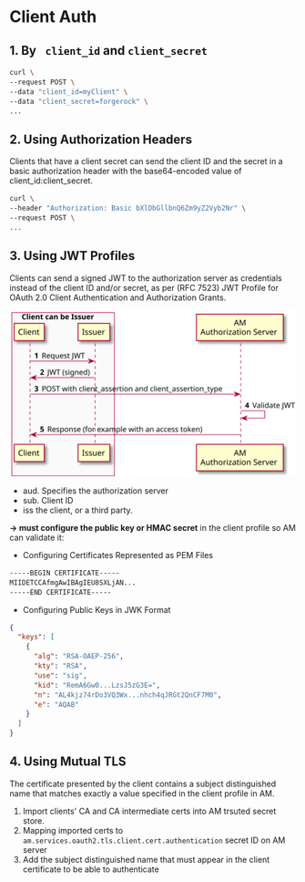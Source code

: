 # Client Auth

## 1. By ` client_id` and `client_secret`

```bash
curl \
--request POST \
--data "client_id=myClient" \
--data "client_secret=forgerock" \
...
```

## 2. Using Authorization Headers

Clients that have a client secret can send the client ID and the secret in a basic authorization header with the base64-encoded value of client_id:client_secret.

```bash
curl \
--header "Authorization: Basic bXlDbGllbnQ6Zm9yZ2Vyb2Nr" \
--request POST \
...
```

## 3. Using JWT Profiles

Clients can send a signed JWT to the authorization server as credentials instead of the client ID and/or secret, as per (RFC 7523) JWT Profile for OAuth 2.0 Client Authentication and Authorization Grants. 

![oauth2-jwt-bearer-authn](imgs/oauth2-jwt-bearer-authn.svg "oauth2-jwt-bearer-authn")

* aud. Specifies the authorization server
* sub. Client ID
* iss the client, or a third party. 

**-> must configure the public key or HMAC secret** in the client profile so AM can validate it: 

* Configuring Certificates Represented as PEM Files
```bash
-----BEGIN CERTIFICATE-----
MIIDETCCAfmgAwIBAgIEU8SXLjAN...
-----END CERTIFICATE-----
```

* Configuring Public Keys in JWK Format
```json
{
  "keys": [
    {
      "alg": "RSA-OAEP-256",
      "kty": "RSA",
      "use": "sig",
      "kid": "RemA6Gw0...LzsJ5zG3E=",
      "n": "AL4kjz74rDo3VQ3Wx...nhch4qJRGt2QnCF7M0",
      "e": "AQAB"
    }
  ]
}
```

## 4. Using Mutual TLS

The certificate presented by the client contains a subject distinguished name that matches exactly a value specified in the client profile in AM.

1. Import clients' CA and CA intermediate certs into AM trsuted secret store.
2. Mapping imported certs to `am.services.oauth2.tls.client.cert.authentication` secret ID on AM server
3. Add the subject distinguished name that must appear in the client certificate to be able to authenticate